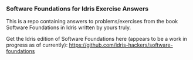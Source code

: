 ### Software Foundations for Idris Exercise Answers

This is a repo containing answers to problems/exercises from the book Software Foundations in Idris written by yours truly.

Get the Idris edition of Software Foundations here (appears to be a work in progress as of currently): https://github.com/idris-hackers/software-foundations
